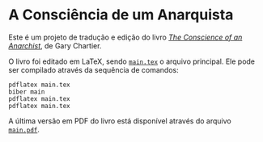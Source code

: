 # A Consciência de um Anarquista

Este é um projeto de tradução e edição do livro [*The Conscience of an Anarchist*](https://www.goodreads.com/book/show/11324125-the-conscience-of-an-anarchist), de Gary Chartier.

O livro foi editado em LaTeX, sendo [`main.tex`](main.tex) o arquivo principal. Ele pode ser compilado através da sequência de comandos:

```
pdflatex main.tex
biber main
pdflatex main.tex
pdflatex main.tex
```

A última versão em PDF do livro está disponível através do arquivo [`main.pdf`](main.pdf).
